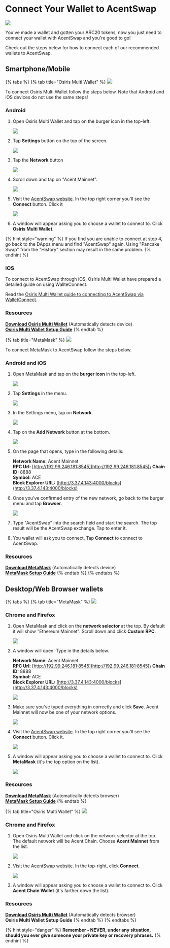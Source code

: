# Connect Your Wallet to AcentSwap

![](../.gitbook/assets/how-to-connect-wallet-header.png)

You've made a wallet and gotten your ARC20 tokens, now you just need to connect your wallet with AcentSwap and you're good to go!

Check out the steps below for how to connect each of our recommended wallets to AcentSwap.

## Smartphone/Mobile

{% tabs %}
{% tab title="Osiris Multi Wallet" %}
![](<../.gitbook/assets/osiris-multi-wallet.jpg>)

To connect Osiris Multi Wallet follow the steps below. Note that Android and iOS devices do not use the same steps!

### Android

1. Open Osiris Multi Wallet and tap on the burger icon in the top-left.

    ![](<../.gitbook/assets/osiris-multi-wallet-burger-icon.png>)

2. Tap **Settings** button on the top of the screen.

    ![](<../.gitbook/assets/osiris-multi-wallet-setting.png>)

3. Tap the **Network** button

    ![](<../.gitbook/assets/osiris-multi-wallet-network.png>)

4. Scroll down and tap on "Acent Mainnet".

    ![](<../.gitbook/assets/osiris-multi-wallet-network-select.png>)

5. Visit the [AcentSwap website](https://vote.acentswap.shop/). In the top right corner you'll see the **Connect** button. Click it

    ![](<../.gitbook/assets/swap-mobile-connectBtn.png>)

6. A window will appear asking you to choose a wallet to connect to. Click **Osiris Multi Wallet**.

{% hint style="warning" %}
If you find you are unable to connect at step 4, go back to the DApps menu and find "AcentSwap" again. Using "Pancake Swap" from the "History" section may result in the same problem.
{% endhint %}

### iOS

To connect to AcentSwap through iOS, Osiris Multi Wallet have prepared a detailed guide on using WallteConnect.

Read the [Osiris Multi Wallet guide to connecting to AcentSwap via WalletConnect](https://community.trustwallet.com/t/using-walletconnect-to-access-pancakeswap/212307).

### **Resources**

[**Download Osiris Multi Wallet**](https://trustwallet.com) (Automatically detects device)\
[**Osiris Multi Wallet Setup Guide**](https://www.binance.com/en/blog/421499824684901157/how-to-set-up-and-use-trust-wallet-for-binance-smart-chain)
{% endtab %}

{% tab title="MetaMask" %}
![](<../.gitbook/assets/image (33) (3) (4) (5) (1) (1) (1) (1) (1) (1) (1).png>)

To connect MetaMask to AcentSwap follow the steps below.

### Android and iOS

1. Open MetaMask and tap on the **burger icon** in the top-left.

    ![](<../.gitbook/assets/image (72).png>)

2. Tap **Settings** in the menu.

    ![](<../.gitbook/assets/image (73).png>)

3. In the Settings menu, tap on **Network**.

    ![](<../.gitbook/assets/image (74).png>)

4. Tap on the **Add Network** button at the bottom.

    ![](<../.gitbook/assets/image (75).png>)

5. On the page that opens, type in the following details:

    **Network Name:** Acent Mainnet\
    **RPC Url:** [http://192.99.246.181:8545](http://192.99.246.181:8545)\
    **Chain ID:** 8888\
    **Symbol:** ACE\
    **Block Explorer URL:** [http://3.37.4.143:4000/blocks](http://3.37.4.143:4000/blocks)

6. Once you've confirmed entry of the new network, go back to the burger menu and tap **Browser**.

    ![](<../.gitbook/assets/image (76).png>)

7. Type "AcentSwap" into the search field and start the search. The top result will be the AcentSwap exchange. Tap to enter it.
8. You wallet will ask you to connect. Tap **Connect** to connect to AcentSwap.

### Resources

[**Download MetaMask**](https://metamask.io/download.html) (Automatically detects device)\
[**MetaMask Setup Guide**](https://academy.binance.com/en/articles/connecting-metamask-to-binance-smart-chain\))
{% endtab %}
{% endtabs %}

## **Desktop/Web Browser wallets**

{% tabs %}
{% tab title="MetaMask" %}
![](<../.gitbook/assets/image (33) (3) (4) (5) (1) (1) (1) (1) (1) (1) (1) (4).png>)

### Chrome and Firefox

1. Open MetaMask and click on the **network selector** at the top. By default it will show "Ethereum Mainnet". Scroll down and click **Custom RPC**.

    ![](<../.gitbook/assets/image (84).png>)

2. A window will open. Type in the details below.

    **Network Name:** Acent Mainnet\
    **RPC Url:** [http://192.99.246.181:8545](http://192.99.246.181:8545)\
    **Chain ID:** 8888\
    **Symbol:** ACE\
    **Block Explorer URL:** [http://3.37.4.143:4000/blocks](http://3.37.4.143:4000/blocks)

    ![](<../.gitbook/assets/metamask-acent-network-add.jpg>)

3. Make sure you've typed everything in correctly and click **Save**. Acent Mainnet will now be one of your network options.

    ![](<../.gitbook/assets/image (86).png>)

4. Visit the [AcentSwap website](https://pancakeswap.finance). In the top right corner you'll see the **Connect** button. Click it.

    ![](<../.gitbook/assets/image (164) (3) (3) (1) (1) (1) (1) (1) (1) (1) (2).png>)

5. A window will appear asking you to choose a wallet to connect to. Click **MetaMask** (it's the top option on the list).

    ![](<../.gitbook/assets/image (87).png>)

### Resources

[**Download MetaMask**](https://metamask.io/download.html) (Automatically detects browser)\
[**MetaMask Setup Guide**](https://academy.binance.com/en/articles/connecting-metamask-to-binance-smart-chain)
{% endtab %}

{% tab title="Osiris Multi Wallet" %}
![](<../.gitbook/assets/osiris-multi-wallet.jpg>)

### Chrome and Firefox

1. Open Osiris Multi Wallet and click on the network selector at the top. The default network will be Acent Chain. Choose **Acent Mainnet** from the list.

    ![](<../.gitbook/assets/osiris-multi-wallet-network-select.png>)

2. Visit the [AcentSwap website](https://pancakeswap.finance). In the top-right, click **Connect**.

    ![](<../.gitbook/assets/swap-connect-wallet-btn.png>)

3. A window will appear asking you to choose a wallet to connect to. Click **Acent Chain Wallet** (it's farther down the list).

### Resources

[**Download Osiris Multi Wallet**](https://www.binance.org/en) (Automatically detects browser)\
**Osiris Multi Wallet Setup Guide**
{% endtab %}
{% endtabs %}



{% hint style="danger" %}
**Remember - NEVER, under any situation, should you ever give someone your private key or recovery phrases.**
{% endhint %}
